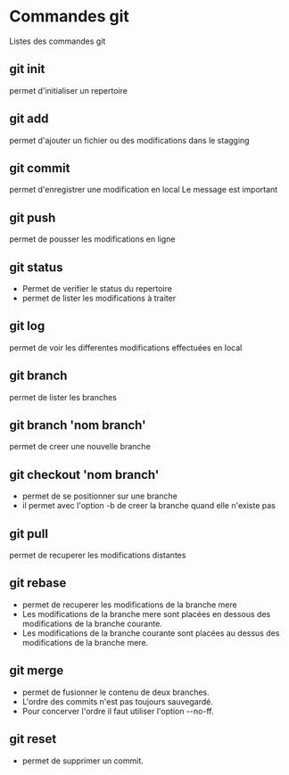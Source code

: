 # Commandes git

Listes des commandes git

## git init
permet d'initialiser un repertoire

## git add
permet d'ajouter un fichier ou des modifications dans le stagging

## git commit 
permet d'enregistrer une modification en local
Le message est important 

## git push
permet de pousser les modifications en ligne

## git status
- Permet de verifier le status du repertoire
- permet de lister les modifications à traiter

## git log
permet de voir les differentes modifications effectuées en local

## git branch
permet de lister les branches

## git branch 'nom branch'
permet de creer une nouvelle branche

## git checkout 'nom branch'
- permet de se positionner sur une branche
- il permet avec l'option -b de creer la branche quand elle n'existe pas 

## git pull
permet de recuperer les modifications distantes

## git rebase
- permet de recuperer les modifications de la branche mere
- Les modifications de la branche mere sont placées en dessous des modifications de la branche courante.
- Les modifications de la branche courante sont placées au dessus des modifications de la branche mere. 

## git merge
- permet de fusionner le contenu de deux branches.
- L'ordre des commits n'est pas toujours sauvegardé.
- Pour concerver l'ordre il faut utiliser l'option --no-ff.

## git reset
- permet de supprimer un commit.


